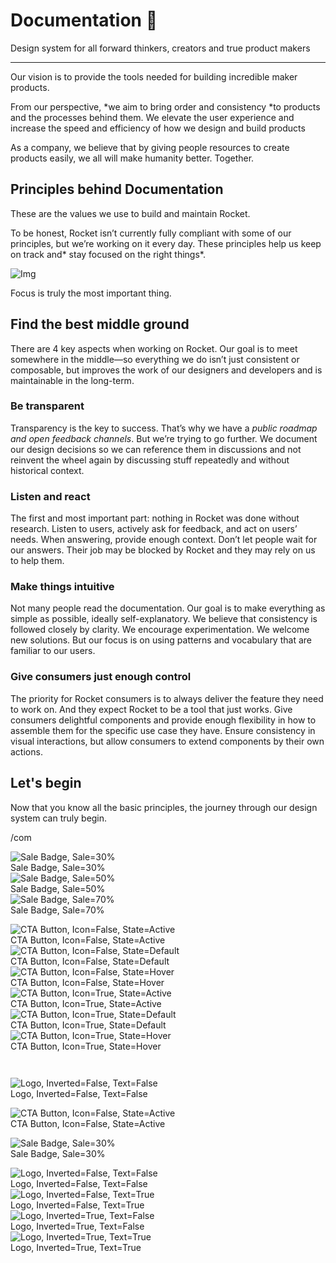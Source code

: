 
# Documentation 🚀

Design system for all forward thinkers, creators and true product makers

---

Our vision is to provide the tools needed for building incredible maker products.

From our perspective, *we aim to bring order and consistency *to products and the processes behind them. We elevate the user experience and increase the speed and efficiency of how we design and build products

As a company, we believe that by giving people resources to create products easily, we all will make humanity better. Together.

## Principles behind Documentation

These are the values we use to build and maintain Rocket.

To be honest, Rocket isn’t currently fully compliant with some of our principles, but we’re working on it every day. These principles help us keep on track and* stay focused on the right things*.

![Img](https://studio-assets.supernova.io/design-systems/14533/9289758a-6300-472a-bbc6-a57098081abf.jpeg)

Focus is truly the most important thing.

## Find the best middle ground

There are 4 key aspects when working on Rocket. Our goal is to meet somewhere in the middle—so everything we do isn’t just consistent or composable, but improves the work of our designers and developers and is maintainable in the long-term.

### Be transparent

Transparency is the key to success. That’s why we have a *public roadmap and open feedback channels*. But we’re trying to go further. We document our design decisions so we can reference them in discussions and not reinvent the wheel again by discussing stuff repeatedly and without historical context.

### Listen and react

The first and most important part: nothing in Rocket was done without research. Listen to users, actively ask for feedback, and act on users’ needs. When answering, provide enough context. Don’t let people wait for our answers. Their job may be blocked by Rocket and they may rely on us to help them.

### Make things intuitive

Not many people read the documentation. Our goal is to make everything as simple as possible, ideally self-explanatory. We believe that consistency is followed closely by clarity. We encourage experimentation. We welcome new solutions. But our focus is on using patterns and vocabulary that are familiar to our users.

### Give consumers just enough control

The priority for Rocket consumers is to always deliver the feature they need to work on. And they expect Rocket to be a tool that just works. Give consumers delightful components and provide enough flexibility in how to assemble them for the specific use case they have. Ensure consistency in visual interactions, but allow consumers to extend components by their own actions.

## Let's begin

Now that you know all the basic principles, the journey through our design system can truly begin.

/com

  
![Sale Badge, Sale=30%](https://studio-assets.supernova.io/design-systems/14533/48dc7cf8-6405-49cc-8fa0-cadfe2d1a473.png)  
Sale Badge, Sale=30%  
![Sale Badge, Sale=50%](https://studio-assets.supernova.io/design-systems/14533/e1de5da0-3f4a-49bb-8972-a0d486949c69.png)  
Sale Badge, Sale=50%  
![Sale Badge, Sale=70%](https://studio-assets.supernova.io/design-systems/14533/9af1097c-6fc6-45ca-9e6b-4f260555f5f1.png)  
Sale Badge, Sale=70%  


  
![CTA Button, Icon=False, State=Active](https://studio-assets.supernova.io/design-systems/14533/c456ad08-02b8-408e-a6bb-c20ebb8edc74.png)  
CTA Button, Icon=False, State=Active  
![CTA Button, Icon=False, State=Default](https://studio-assets.supernova.io/design-systems/14533/6e89c0d1-f4ce-4fd3-9431-efb5796a6198.png)  
CTA Button, Icon=False, State=Default  
![CTA Button, Icon=False, State=Hover](https://studio-assets.supernova.io/design-systems/14533/f5e43f08-ce57-43b1-a04b-edb13a5cd14e.png)  
CTA Button, Icon=False, State=Hover  
![CTA Button, Icon=True, State=Active](https://studio-assets.supernova.io/design-systems/14533/58a2ceaa-e3fb-4d46-bc63-8e14b0a8cc51.png)  
CTA Button, Icon=True, State=Active  
![CTA Button, Icon=True, State=Default](https://studio-assets.supernova.io/design-systems/14533/de132712-f9d8-456e-8078-afc01671cc37.png)  
CTA Button, Icon=True, State=Default  
![CTA Button, Icon=True, State=Hover](https://studio-assets.supernova.io/design-systems/14533/91eab798-c785-4868-8201-b18ec7bcdc26.png)  
CTA Button, Icon=True, State=Hover  


```javascript  
  
```

  
![Logo, Inverted=False, Text=False](https://studio-assets.supernova.io/design-systems/14533/708551c5-472b-4c5f-8e5c-28c6425257d8.png)  
Logo, Inverted=False, Text=False  


  
  


  
![CTA Button, Icon=False, State=Active](https://studio-assets.supernova.io/design-systems/14533/c456ad08-02b8-408e-a6bb-c20ebb8edc74.png)  
CTA Button, Icon=False, State=Active  


  
![Sale Badge, Sale=30%](https://studio-assets.supernova.io/design-systems/14533/48dc7cf8-6405-49cc-8fa0-cadfe2d1a473.png)  
Sale Badge, Sale=30%  


  
![Logo, Inverted=False, Text=False](https://studio-assets.supernova.io/design-systems/14533/708551c5-472b-4c5f-8e5c-28c6425257d8.png)  
Logo, Inverted=False, Text=False  
![Logo, Inverted=False, Text=True](https://studio-assets.supernova.io/design-systems/14533/1ed60663-b91f-45dc-8dc0-004dbd60177d.png)  
Logo, Inverted=False, Text=True  
![Logo, Inverted=True, Text=False](https://studio-assets.supernova.io/design-systems/14533/738f39ad-f698-4962-805c-3421a2e03d9c.png)  
Logo, Inverted=True, Text=False  
![Logo, Inverted=True, Text=True](https://studio-assets.supernova.io/design-systems/14533/57c73577-8599-449f-beec-96be135d2bd7.png)  
Logo, Inverted=True, Text=True  
